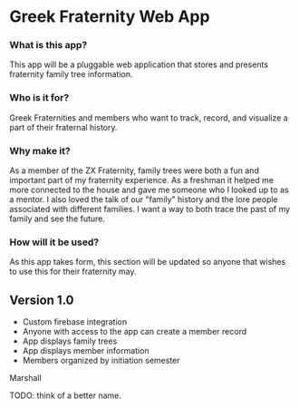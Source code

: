 # Greek Fraternity Web App

### What is this app?
This app will be a pluggable web application that stores and presents fraternity family tree information.

### Who is it for?
Greek Fraternities and members who want to track, record, and visualize a part of their fraternal history.

### Why make it?
As a member of the ZX Fraternity, family trees were both a fun and important part of my fraternity experience. As a freshman it helped me more connected to the house and gave me someone who I looked up to as a mentor. I also loved the talk of our "family" history and the lore people associated with different families. I want a way to both trace the past of my family and see the future.

### How will it be used?
As this app takes form, this section will be updated so anyone that wishes to use this for their fraternity may.

## Version 1.0
- Custom firebase integration
- Anyone with access to the app can create a member record
- App displays family trees
- App displays member information
- Members organized by initiation semester

Marshall


TODO: think of a better name.
